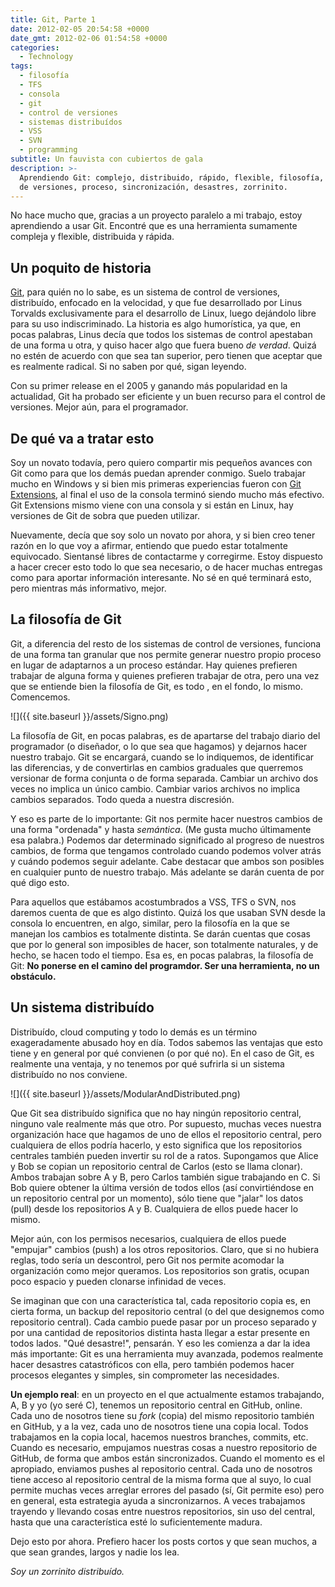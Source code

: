 ```yaml
---
title: Git, Parte 1
date: 2012-02-05 20:54:58 +0000
date_gmt: 2012-02-06 01:54:58 +0000
categories:
  - Technology
tags:
  - filosofía
  - TFS
  - consola
  - git
  - control de versiones
  - sistemas distribuídos
  - VSS
  - SVN
  - programming
subtitle: Un fauvista con cubiertos de gala
description: >-
  Aprendiendo Git: complejo, distribuido, rápido, flexible, filosofía, control
  de versiones, proceso, sincronización, desastres, zorrinito.
---
```



No hace mucho que, gracias a un proyecto paralelo a mi trabajo, estoy aprendiendo a usar Git. Encontré que es una herramienta sumamente compleja y flexible, distribuida y rápida.

## Un poquito de historia

[Git](http://git-scm.com/), para quién no lo sabe, es un sistema de control de versiones, distribuído, enfocado en la velocidad, y que fue desarrollado por Linus Torvalds exclusivamente para el desarrollo de Linux, luego dejándolo libre para su uso indiscriminado. La historia es algo humorística, ya que, en pocas palabras, Linus decía que todos los sistemas de control apestaban de una forma u otra, y quiso hacer algo que fuera bueno _de verdad_. Quizá no estén de acuerdo con que sea tan superior, pero tienen que aceptar que es realmente radical. Si no saben por qué, sigan leyendo.

Con su primer release en el 2005 y ganando más popularidad en la actualidad, Git ha probado ser eficiente y un buen recurso para el control de versiones. Mejor aún, para el programador.

## De qué va a tratar esto

Soy un novato todavía, pero quiero compartir mis pequeños avances con Git como para que los demás puedan aprender conmigo. Suelo trabajar mucho en Windows y si bien mis primeras experiencias fueron con [Git Extensions](http://code.google.com/p/gitextensions/),  al final el uso de la consola terminó siendo mucho más efectivo. Git Extensions mismo viene con una consola y si están en Linux, hay versiones de Git de sobra que pueden utilizar.

Nuevamente, decía que soy solo un novato por ahora, y si bien creo tener razón en lo que voy a afirmar, entiendo que puedo estar totalmente equivocado. Sientansé libres de contactarme y corregirme. Estoy dispuesto a hacer crecer esto todo lo que sea necesario, o de hacer muchas entregas como para aportar información interesante. No sé en qué terminará esto, pero mientras más informativo, mejor.

## La filosofía de Git

Git, a diferencia del resto de los sistemas de control de versiones, funciona de una forma tan granular que nos permite generar nuestro propio proceso en lugar de adaptarnos a un proceso estándar. Hay quienes prefieren trabajar de alguna forma y quienes prefieren trabajar de otra, pero una vez que se entiende bien la filosofía de Git, es todo , en el fondo, lo mismo. Comencemos.

![]({{ site.baseurl }}/assets/Signo.png)

La filosofía de Git, en pocas palabras, es de apartarse del trabajo diario del programador (o diseñador, o lo que sea que hagamos) y dejarnos hacer nuestro trabajo. Git se encargará, cuando se lo indiquemos, de identificar las diferencias, y de convertirlas en cambios graduales que querremos versionar de forma conjunta o de forma separada. Cambiar un archivo dos veces no implica un único cambio. Cambiar varios archivos no implica cambios separados. Todo queda a nuestra discresión.

Y eso es parte de lo importante: Git nos permite hacer nuestros cambios de una forma "ordenada" y hasta _semántica_. (Me gusta mucho últimamente esa palabra.) Podemos dar determinado significado al progreso de nuestros cambios, de forma que tengamos controlado cuando podemos volver atrás y cuándo podemos seguir adelante. Cabe destacar que ambos son posibles en cualquier punto de nuestro trabajo. Más adelante se darán cuenta de por qué digo esto.

Para aquellos que estábamos acostumbrados a VSS, TFS o SVN, nos daremos cuenta de que es algo distinto. Quizá los que usaban SVN desde la consola lo encuentren, en algo, similar, pero la filosofía en la que se manejan los cambios es totalmente distinta. Se darán cuentas que cosas que por lo general son imposibles de hacer, son totalmente naturales, y de hecho, se hacen todo el tiempo. Esa es, en pocas palabras, la filosofía de Git: **No ponerse en el camino del programdor. Ser una herramienta, no un obstáculo.**

## Un sistema distribuído

Distribuído, cloud computing y todo lo demás es un término exageradamente abusado hoy en día. Todos sabemos las ventajas que esto tiene y en general por qué convienen (o por qué no). En el caso de Git, es realmente una ventaja, y no tenemos por qué sufrirla si un sistema distribuído no nos conviene.

![]({{ site.baseurl }}/assets/ModularAndDistributed.png)

Que Git sea distribuído significa que no hay ningún repositorio central, ninguno vale realmente más que otro. Por supuesto, muchas veces nuestra organización hace que hagamos de uno de ellos el repositorio central, pero cualquiera de ellos podría hacerlo, y esto significa que los repositorios centrales también pueden invertir su rol de a ratos. Supongamos que Alice y Bob se copian un repositorio central de Carlos (esto se llama clonar). Ambos trabajan sobre A y B, pero Carlos también sigue trabajando en C. Si Bob quiere obtener la última versión de todos ellos (así convirtiéndose en un repositorio central por un momento), sólo tiene que "jalar" los datos (pull) desde los repositorios A y B. Cualquiera de ellos puede hacer lo mismo.

Mejor aún, con los permisos necesarios, cualquiera de ellos puede "empujar" cambios (push) a los otros repositorios. Claro, que si no hubiera reglas, todo sería un descontrol, pero Git nos permite acomodar la organización como mejor queramos. Los repositorios son gratis, ocupan poco espacio y pueden clonarse infinidad de veces.

Se imaginan que con una característica tal, cada repositorio copia es, en cierta forma, un backup del repositorio central (o del que designemos como repositorio central). Cada cambio puede pasar por un proceso separado y por una cantidad de repositorios distinta hasta llegar a estar presente en todos lados. "Qué desastre!", pensarán. Y eso les comienza a dar la idea más importante: Git es una herramienta muy avanzada, podemos realmente hacer desastres catastróficos con ella, pero también podemos hacer procesos elegantes y simples, sin comprometer las necesidades.

**Un ejemplo real**: en un proyecto en el que actualmente estamos trabajando, A, B y yo (yo seré C), tenemos un repositorio central en GitHub, online. Cada uno de nosotros tiene su _fork_ (copia) del mismo repositorio también en GitHub, y a la vez, cada uno de nosotros tiene una copia local. Todos trabajamos en la copia local, hacemos nuestros branches, commits, etc. Cuando es necesario, empujamos nuestras cosas a nuestro repositorio de GitHub, de forma que ambos están sincronizados. Cuando el momento es el apropiado, enviamos pushes al repositorio central. Cada uno de nosotros tiene acceso al repositorio central de la misma forma que al suyo, lo cual permite muchas veces arreglar errores del pasado (sí, Git permite eso) pero en general, esta estrategia ayuda a sincronizarnos. A veces trabajamos trayendo y llevando cosas entre nuestros repositorios, sin uso del central, hasta que una característica esté lo suficientemente madura.

Dejo esto por ahora. Prefiero hacer los posts cortos y que sean muchos, a que sean grandes, largos y nadie los lea.

_Soy un zorrinito distribuído._
